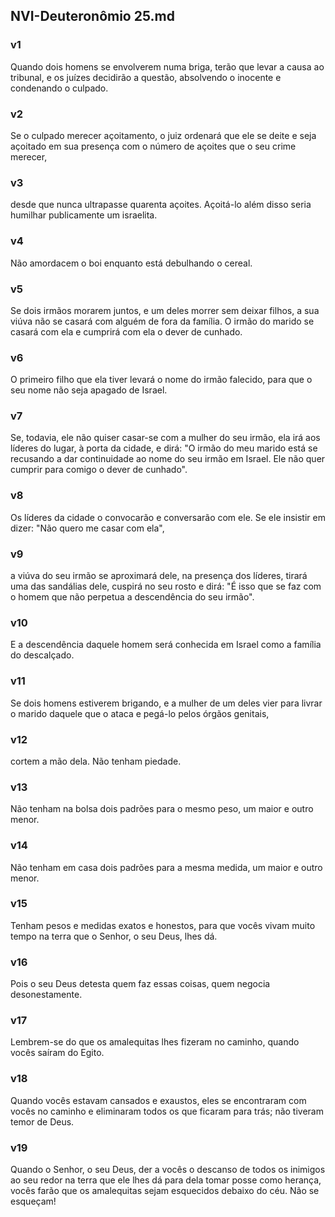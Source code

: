 ## NVI-Deuteronômio 25.md
### v1
 Quando dois homens se envolverem numa briga, terão que levar a causa ao tribunal, e os juízes decidirão a questão, absolvendo o inocente e condenando o culpado.
### v2
 Se o culpado merecer açoitamento, o juiz ordenará que ele se deite e seja açoitado em sua presença com o número de açoites que o seu crime merecer,
### v3
 desde que nunca ultrapasse quarenta açoites. Açoitá-lo além disso seria humilhar publicamente um israelita.
### v4
 Não amordacem o boi enquanto está debulhando o cereal.
### v5
 Se dois irmãos morarem juntos, e um deles morrer sem deixar filhos, a sua viúva não se casará com alguém de fora da família. O irmão do marido se casará com ela e cumprirá com ela o dever de cunhado.
### v6
 O primeiro filho que ela tiver levará o nome do irmão falecido, para que o seu nome não seja apagado de Israel.
### v7
 Se, todavia, ele não quiser casar-se com a mulher do seu irmão, ela irá aos líderes do lugar, à porta da cidade, e dirá: "O irmão do meu marido está se recusando a dar continuidade ao nome do seu irmão em Israel. Ele não quer cumprir para comigo o dever de cunhado".
### v8
 Os líderes da cidade o convocarão e conversarão com ele. Se ele insistir em dizer: "Não quero me casar com ela",
### v9
 a viúva do seu irmão se aproximará dele, na presença dos líderes, tirará uma das sandálias dele, cuspirá no seu rosto e dirá: "É isso que se faz com o homem que não perpetua a descendência do seu irmão".
### v10
 E a descendência daquele homem será conhecida em Israel como a família do descalçado.
### v11
 Se dois homens estiverem brigando, e a mulher de um deles vier para livrar o marido daquele que o ataca e pegá-lo pelos órgãos genitais,
### v12
 cortem a mão dela. Não tenham piedade.
### v13
 Não tenham na bolsa dois padrões para o mesmo peso, um maior e outro menor.
### v14
 Não tenham em casa dois padrões para a mesma medida, um maior e outro menor.
### v15
 Tenham pesos e medidas exatos e honestos, para que vocês vivam muito tempo na terra que o Senhor, o seu Deus, lhes dá.
### v16
 Pois o seu Deus detesta quem faz essas coisas, quem negocia desonestamente.
### v17
 Lembrem-se do que os amalequitas lhes fizeram no caminho, quando vocês saíram do Egito.
### v18
 Quando vocês estavam cansados e exaustos, eles se encontraram com vocês no caminho e eliminaram todos os que ficaram para trás; não tiveram temor de Deus.
### v19
 Quando o Senhor, o seu Deus, der a vocês o descanso de todos os inimigos ao seu redor na terra que ele lhes dá para dela tomar posse como herança, vocês farão que os amalequitas sejam esquecidos debaixo do céu. Não se esqueçam!

